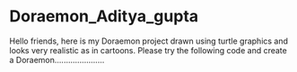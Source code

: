 # Doraemon_Aditya_gupta
Hello friends, here is my Doraemon project drawn using turtle graphics and looks very realistic as in cartoons. Please try the following code and create a Doraemon......................
